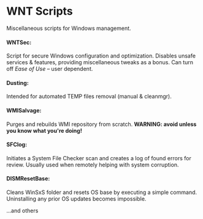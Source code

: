 # WNT Scripts
Miscellaneous scripts for Windows management.

#### WNTSec:
Script for secure Windows configuration and optimization. Disables unsafe services & features, providing miscellaneous tweaks as a bonus. Can turn off *Ease of Use* – user dependent.

#### Dusting:
Intended for automated TEMP files removal (manual & cleanmgr).

#### WMISalvage:
Purges and rebuilds WMI repository from scratch. **WARNING: avoid unless you know what you're doing!**

#### SFClog:
Initiates a System File Checker scan and creates a log of found errors for review. Usually used when remotely helping with system corruption.

#### DISMResetBase:
Cleans WinSxS folder and resets OS base by executing a simple command. Uninstalling any prior OS updates becomes impossible.


&#8230;and others
